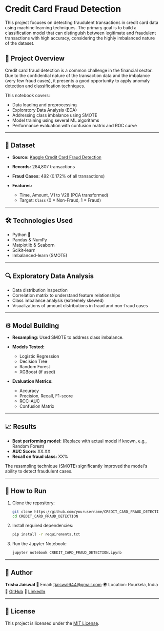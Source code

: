 # Credit Card Fraud Detection

This project focuses on detecting fraudulent transactions in credit card data using machine learning techniques. The primary goal is to build a classification model that can distinguish between legitimate and fraudulent transactions with high accuracy, considering the highly imbalanced nature of the dataset.

## 🧠 Project Overview

Credit card fraud detection is a common challenge in the financial sector. Due to the confidential nature of the transaction data and the imbalance (very few fraud cases), it presents a good opportunity to apply anomaly detection and classification techniques.

This notebook covers:

* Data loading and preprocessing
* Exploratory Data Analysis (EDA)
* Addressing class imbalance using SMOTE
* Model training using several ML algorithms
* Performance evaluation with confusion matrix and ROC curve

---

## 📂 Dataset

* **Source:** [Kaggle Credit Card Fraud Detection](https://www.kaggle.com/mlg-ulb/creditcardfraud)
* **Records:** 284,807 transactions
* **Fraud Cases:** 492 (0.172% of all transactions)
* **Features:**

  * Time, Amount, V1 to V28 (PCA transformed)
  * Target: `Class` (0 = Non-Fraud, 1 = Fraud)

---

## 🛠️ Technologies Used

* Python 🐍
* Pandas & NumPy
* Matplotlib & Seaborn
* Scikit-learn
* Imbalanced-learn (SMOTE)

---

## 🔍 Exploratory Data Analysis

* Data distribution inspection
* Correlation matrix to understand feature relationships
* Class imbalance analysis (extremely skewed)
* Visualizations of amount distributions in fraud and non-fraud cases

---

## ⚙️ Model Building

* **Resampling:** Used SMOTE to address class imbalance.
* **Models Tested:**

  * Logistic Regression
  * Decision Tree
  * Random Forest
  * XGBoost (if used)
* **Evaluation Metrics:**

  * Accuracy
  * Precision, Recall, F1-score
  * ROC-AUC
  * Confusion Matrix

---

## 📈 Results

* **Best performing model:** (Replace with actual model if known, e.g., Random Forest)
* **AUC Score:** XX.XX
* **Recall on fraud class:** XX%

The resampling technique (SMOTE) significantly improved the model's ability to detect fraudulent cases.

---

## 📌 How to Run

1. Clone the repository:

   ```bash
   git clone https://github.com/yourusername/CREDIT_CARD_FRAUD_DETECTION.git
   cd CREDIT_CARD_FRAUD_DETECTION
   ```

2. Install required dependencies:

   ```bash
   pip install -r requirements.txt
   ```

3. Run the Jupyter Notebook:

   ```bash
   jupyter notebook CREDIT_CARD_FRAUD_DETECTION.ipynb
   ```

---

## 📑 Author

**Trisha Jaiswal**
📧 Email: [tjaiswal644@gmail.com](mailto:tjaiswal644@gmail.com)
🌍 Location: Rourkela, India
🔗 [GitHub](https://github.com/trishajais)
🔗 [LinkedIn](https://linkedin.com/in/trisha-jaiswal)

---

## 📄 License

This project is licensed under the [MIT License](LICENSE).
